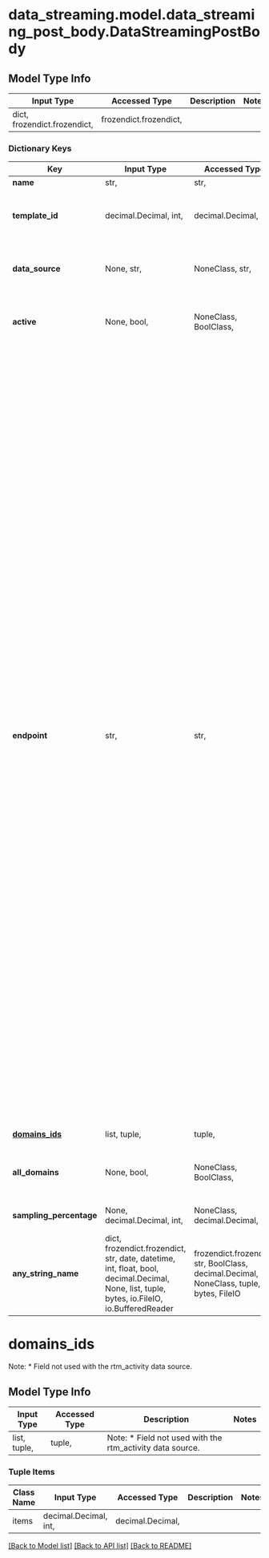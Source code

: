 # data_streaming.model.data_streaming_post_body.DataStreamingPostBody

## Model Type Info
Input Type | Accessed Type | Description | Notes
------------ | ------------- | ------------- | -------------
dict, frozendict.frozendict,  | frozendict.frozendict,  |  | 

### Dictionary Keys
Key | Input Type | Accessed Type | Description | Notes
------------ | ------------- | ------------- | ------------- | -------------
**name** | str,  | str,  |  | [optional] 
**template_id** | decimal.Decimal, int,  | decimal.Decimal,  | Options:  * &#x60;2&#x60; - Edge Applications Event Collector  * &#x60;4&#x60; - WAF Event Collector  * &#x60;86&#x60; - Edge Functions Event Collector  * &#x60;184&#x60; - Edge Applications + WAF Event Collector  * &#x60;251&#x60; - Activity History Collector  | [optional] must be one of [2, 4, 86, 184, 251, ] 
**data_source** | None, str,  | NoneClass, str,  | Options:  * &#x60;http&#x60; - Edge Applications (default)  * &#x60;waf&#x60; - WAF Events  * &#x60;cells_console&#x60; - Edge Functions  * &#x60;rtm_activity&#x60; - Activity History  | [optional] must be one of ["http", "waf", "cells_console", "rtm_activity", ] 
**active** | None, bool,  | NoneClass, BoolClass,  |  | [optional] if omitted the server will use the default value of True
**endpoint** | str,  | str,  | Options&#x27; examples:  - &#x60;Standard HTTP/HTTPS POST&#x60; - { \&quot;endpoint_type\&quot;: \&quot;standard\&quot;, \&quot;url\&quot;: \&quot;http://example.com\&quot;, \&quot;log_line_separator\&quot;: \&quot;\\n\&quot;, \&quot;payload_format\&quot;: \&quot;$dataset\&quot;, \&quot;max_size\&quot;: 1000024 }  - &#x60;Apache Kafka&#x60; - { \&quot;endpoint_type\&quot;: \&quot;kafka\&quot;, \&quot;kafka_topic\&quot;: \&quot;example_topic\&quot;, \&quot;bootstrap_servers\&quot;: \&quot;kafka-server.com:9092,kafka-server-2.com:9092\&quot;, \&quot;use_tls\&quot;:true }  - &#x60;Simple Storage Service (S3)&#x60; - { \&quot;endpoint_type\&quot;: \&quot;s3\&quot;, \&quot;access_key\&quot;: \&quot;MYACCESSKEY\&quot;, \&quot;region\&quot;: \&quot;us-east-1\&quot;, \&quot;object_key_prefix\&quot;: \&quot;my_prefix_\&quot;, \&quot;bucket_name\&quot;: \&quot;bucket_example\&quot;, \&quot;content_type\&quot;: \&quot;plain/text\&quot;, \&quot;host_url\&quot;: \&quot;http://aws-host.com\&quot;, \&quot;secret_key\&quot;: \&quot;MYSECRETKEY\&quot; }  - &#x60;Google BigQuery&#x60; - { \&quot;endpoint_type\&quot;: \&quot;big_query\&quot;, \&quot;dataset_id\&quot;: \&quot;my_dataset\&quot;, \&quot;project_id\&quot;: \&quot;my_project\&quot;, \&quot;table_id\&quot;: \&quot;my_table\&quot;, \&quot;service_account_key\&quot;: \&quot;{ \&quot;service_account_key\&quot;: \&quot;key_content\&quot; }\&quot; }  - &#x60;Elasticsearch&#x60; - { “endpoint_type”: \&quot;elasticsearch\&quot;, “url”: “http://elasticsearch.com”, “api_key”: “XYZ_API_KEY” }  - &#x60;AWS Kinesis Data Firehose&#x60; -  { \&quot;endpoint_type\&quot;: \&quot;aws_kinesis_firehose\&quot;, \&quot;access_key\&quot;: \&quot;MYACCESSKEY\&quot;, \&quot;stream_name\&quot;: \&quot;my_stream_name\&quot;, \&quot;region\&quot;: \&quot;us-east-1\&quot;, \&quot;secret_key\&quot;: \&quot;MYSECRETKEY\&quot; }  - &#x60;Datadog&#x60; - { \&quot;endpoint_type\&quot;: \&quot;datadog\&quot;, \&quot;url\&quot;: \&quot;https://http-intake.logs.datadoghq.com/v1/input\&quot;, \&quot;api_key\&quot;: \&quot;MYAPIKEY\&quot; }  - &#x60;IBM QRadar&#x60; - { \&quot;endpoint_type\&quot;: \&quot;qradar\&quot;, \&quot;url\&quot;: \&quot;http://137.15.824.10:14440” }  - &#x60;Azure Monitor&#x60; - { \&quot;endpoint_type\&quot;: \&quot;azure_monitor\&quot;, \&quot;log_type\&quot;: \&quot;myLogType\&quot;, \&quot;shared_key\&quot;: \&quot;mysharedkey\&quot;, \&quot;time_generated_field\&quot;: \&quot;timeGeneratedField\&quot;, \&quot;workspace_id\&quot;: \&quot;anfhw-123sd-466gcs\&quot;}  - &#x60;Azure Blob Storage&#x60; - { \&quot;endpoint_type\&quot;: \&quot;azure_blob_storage\&quot;, \&quot;storage_account\&quot;: \&quot;mystorageaccount\&quot;, \&quot;container_name\&quot;: \&quot;log_container\&quot;, \&quot;blob_sas_token\&quot;: \&quot;fd56e23e1f12efe\&quot; }  - &#x60;Splunk&#x60; - { \&quot;endpoint_type\&quot;: \&quot;splunk\&quot;, \&quot;url\&quot;: \&quot;https://inputs.splunk-client.splunkcloud.com:1337/services/collector\&quot;, \&quot;api_key\&quot;: \&quot;MYAPIKEY\&quot; }  | [optional] 
**[domains_ids](#domains_ids)** | list, tuple,  | tuple,  | Note:  * Field not used with the rtm_activity data source.  | [optional] 
**all_domains** | None, bool,  | NoneClass, BoolClass,  | Note:  * Field not used with the rtm_activity data source.  | [optional] if omitted the server will use the default value of False
**sampling_percentage** | None, decimal.Decimal, int,  | NoneClass, decimal.Decimal,  | Note:  * &#x60;Range&#x60; - From 0 to 100.  * &#x60;To use:&#x60; [Contact the sales team](https://www.azion.com/en/contact-sales/) to activate this feature in your account.  | [optional] 
**any_string_name** | dict, frozendict.frozendict, str, date, datetime, int, float, bool, decimal.Decimal, None, list, tuple, bytes, io.FileIO, io.BufferedReader | frozendict.frozendict, str, BoolClass, decimal.Decimal, NoneClass, tuple, bytes, FileIO | any string name can be used but the value must be the correct type | [optional]

# domains_ids

Note:  * Field not used with the rtm_activity data source. 

## Model Type Info
Input Type | Accessed Type | Description | Notes
------------ | ------------- | ------------- | -------------
list, tuple,  | tuple,  | Note:  * Field not used with the rtm_activity data source.  | 

### Tuple Items
Class Name | Input Type | Accessed Type | Description | Notes
------------- | ------------- | ------------- | ------------- | -------------
items | decimal.Decimal, int,  | decimal.Decimal,  |  | 

[[Back to Model list]](../../README.md#documentation-for-models) [[Back to API list]](../../README.md#documentation-for-api-endpoints) [[Back to README]](../../README.md)


